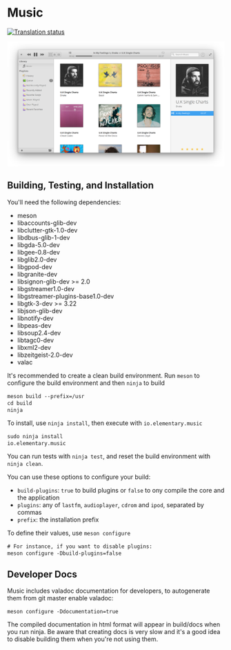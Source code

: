 # Music
[![Translation status](https://l10n.elementary.io/widgets/music/-/svg-badge.svg)](https://l10n.elementary.io/projects/music/?utm_source=widget)

![Screenshot](data/screenshot.png?raw=true)

## Building, Testing, and Installation

You'll need the following dependencies:
* meson
* libaccounts-glib-dev
* libclutter-gtk-1.0-dev
* libdbus-glib-1-dev
* libgda-5.0-dev
* libgee-0.8-dev
* libglib2.0-dev
* libgpod-dev
* libgranite-dev
* libsignon-glib-dev >= 2.0
* libgstreamer1.0-dev
* libgstreamer-plugins-base1.0-dev
* libgtk-3-dev >= 3.22
* libjson-glib-dev
* libnotify-dev
* libpeas-dev
* libsoup2.4-dev
* libtagc0-dev
* libxml2-dev
* libzeitgeist-2.0-dev
* valac

It's recommended to create a clean build environment. Run `meson` to configure the build environment and then `ninja` to build

    meson build --prefix=/usr
    cd build
    ninja

To install, use `ninja install`, then execute with `io.elementary.music`

    sudo ninja install
    io.elementary.music

You can run tests with `ninja test`, and reset the build environment with `ninja clean`.

You can use these options to configure your build:
* `build-plugins`: `true` to build plugins or `false` to ony compile the core and the application
* `plugins`: any of `lastfm`, `audioplayer`, `cdrom` and `ipod`, separated by commas
* `prefix`: the installation prefix

To define their values, use `meson configure`

    # For instance, if you want to disable plugins:
    meson configure -Dbuild-plugins=false

## Developer Docs

Music includes valadoc documentation for developers, to autogenerate them from git master enable valadoc:

    meson configure -Ddocumentation=true

The compiled documentation in html format will appear in build/docs when you run ninja. Be aware that creating docs is very slow and it's a good idea to disable building them when you're not using them.

